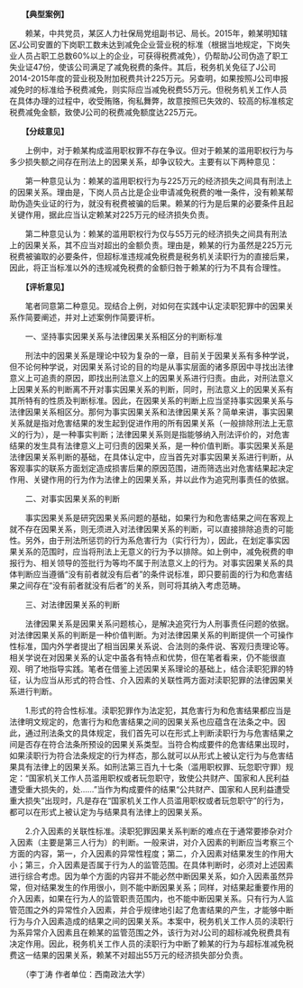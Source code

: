 　　**【典型案例】**

　　赖某，中共党员，某区人力社保局党组副书记、局长。2015年，赖某明知辖区J公司安置的下岗职工数未达到减免企业营业税的标准（根据当地规定，下岗失业人员占职工总数60%以上的企业，可获得税费减免），仍帮助J公司伪造了职工失业证47份，使该公司满足了减免税费的条件。其后，税务机关免征了J公司2014-2015年度的营业税及附加税费共计225万元。另查明，如果按照J公司申报减免时的标准给予税费减免，则实际应当减免税费55万元。但税务机关工作人员在具体办理的过程中，收受贿赂，徇私舞弊，故意按照已失效的、较高的标准核定税费减免金额，致使J公司的税费减免额度达225万元。

　　**【分歧意见】**

　　上例中，对于赖某构成滥用职权罪不存在争议。但对于赖某的滥用职权行为与多少损失额之间存在刑法上的因果关系，却争议较大。主要有以下两种意见：

　　第一种意见认为：赖某的滥用职权行为与225万元的经济损失之间具有刑法上的因果关系。理由是，下岗人员占比是企业申请减免税费的唯一条件，没有赖某帮助伪造失业证的行为，就没有税费被骗的后果。赖某的行为是后果的必要条件且起关键作用，据此应当认定赖某对225万元的经济损失负责。

　　第二种意见认为：赖某的滥用职权行为仅与55万元的经济损失之间具有刑法上的因果关系，其不应当对超出的金额负责。理由是，赖某的行为虽然是225万元税费被骗取的必要条件，但超标准违规减免税费是税务机关渎职行为的直接后果，因此，将正当标准以外的违规减免税费的金额归咎于赖某的行为不具有合理性。

　　**【评析意见】**

　　笔者同意第二种意见。现结合上例，对如何在实践中认定渎职犯罪中的因果关系作简要阐述，并对上述案例作简要评析。

　　一、坚持事实因果关系与法律因果关系相区分的判断标准

　　刑法中的因果关系是理论中较为复杂的一章，目前关于因果关系有多种学说，但不论何种学说，对因果关系讨论的目的均是从事实层面的诸多原因中寻找出法律意义上可追责的原因，即找出刑法意义上的因果关系进行归责。由此，对刑法意义上因果关系的判断离不开对事实因果关系的判断，同时，刑法意义上的因果关系有其所特有的性质及判断标准。因此，在因果关系的判断上应当坚持事实因果关系与法律因果关系相区分。那何为事实因果关系和法律因果关系？简单来讲，事实因果关系就是指对危害结果的发生起到促进作用的所有因果关系（一般排除刑法上无意义的行为），是一种事实判断；法律因果关系则是指能够纳入刑法评价的，对危害结果的发生具有法律意义上可归责的因果关系，是一种价值判断。事实因果关系是法律因果关系判断的基础，在具体认定中，应当首先对事实因果关系进行判断，从客观事实的联系方面划定造成损害后果的原因范围，进而筛选出对危害结果起决定作用、关键作用的行为作为法律上的因果关系，并以此作为追究刑事责任的依据。

　　二、对事实因果关系的判断

　　事实因果关系是研究因果关系问题的基础，如果行为和危害结果之间在客观上就不存在因果关系，则无须进入对法律因果关系的判断，可以直接排除追责的可能性。另外，由于刑法所惩罚的行为系危害行为（实行行为），因此，在划定事实因果关系的范围时，应当将刑法上无意义的行为予以排除。如上例中，减免税费的申报行为、相关领导的签批行为等均不属于刑法意义上的行为。对事实因果关系的具体判断应当遵循“没有前者就没有后者”的条件说标准，即只要前面的行为和危害结果之间存在“没有前者就没有后者”的关系，则可将其纳入考虑范畴。

　　三、对法律因果关系的判断

　　法律因果关系是因果关系问题核心，是解决追究行为人刑事责任问题的依据。对法律因果关系的判断是一种价值判断。为对法律因果关系的判断提供一个可操作性标准，国内外学者提出了相当因果关系说、合法则的条件说、客观归责理论等。相关学说在对因果关系的认定中虽各有特点和优势，但在笔者看来，仍不能很直观、明了地指导实践。笔者在借鉴上述因果关系理论的基础上，结合渎职犯罪的特征，认为应当从形式的符合性、介入因素的关联性两方面对渎职犯罪的法律因果关系进行判断。

　　1.形式的符合性标准。渎职犯罪作为法定犯，其危害行为和危害结果都应当是法律明文规定的，危害行为和危害结果之间的因果关系也应蕴含在法条之中。因此，通过刑法条文的具体规定，我们首先可以在形式上判断渎职行为与危害结果之间是否存在符合法条所预设的因果关系类型。当符合构成要件的危害结果出现时，如果渎职行为符合法条规定的行为样态，那么就可以从形式上被认定行为与危害结果具有法律上的因果关系。如刑法第三百九十七条（滥用职权罪、玩忽职守罪）规定：“国家机关工作人员滥用职权或者玩忽职守，致使公共财产、国家和人民利益遭受重大损失的，处……”当作为构成要件的结果“公共财产、国家和人民利益遭受重大损失”出现时，凡是存在“国家机关工作人员滥用职权或者玩忽职守”的行为，都可以在形式上被认定为与结果具有法律上的因果关系。

　　2.介入因素的关联性标准。渎职犯罪因果关系判断的难点在于通常要掺杂对介入因素（主要是第三人行为）的判断。一般来讲，对介入因素的判断应当考察三个方面的内容，第一，介入因素的异常性程度；第二，介入因素对结果发生的作用大小；第三，介入因素是否属于行为人的监管范围。在具体判断时，必须对上述因素进行综合考虑。因为单个方面的内容并不能必然中断因果关系，如介入因素虽然异常，但对结果发生的作用很小，则不能中断因果关系；同样，对结果起重要作用的介入因素，如果在行为人的监管职责范围内，也不能中断因果关系。只有行为人监管范围之外的异常性介入因素，并合乎规律地引起了危害结果的产生，才能够中断行为与介入因素造成的结果之间的因果关系。本案中，税务机关工作人员的渎职行为系异常介入因素且在赖某的监管范围之外，该行为对J公司的超标减免税费具有决定作用。因此，税务机关工作人员的渎职行为中断了赖某的行为与超标准减免税费这一结果的因果关系，赖某不对超出55万元的经济损失部分负责。

　　（李丁涛 作者单位：西南政法大学）